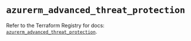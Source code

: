 # `azurerm_advanced_threat_protection`

Refer to the Terraform Registry for docs: [`azurerm_advanced_threat_protection`](https://registry.terraform.io/providers/hashicorp/azurerm/4.44.0/docs/resources/advanced_threat_protection).
